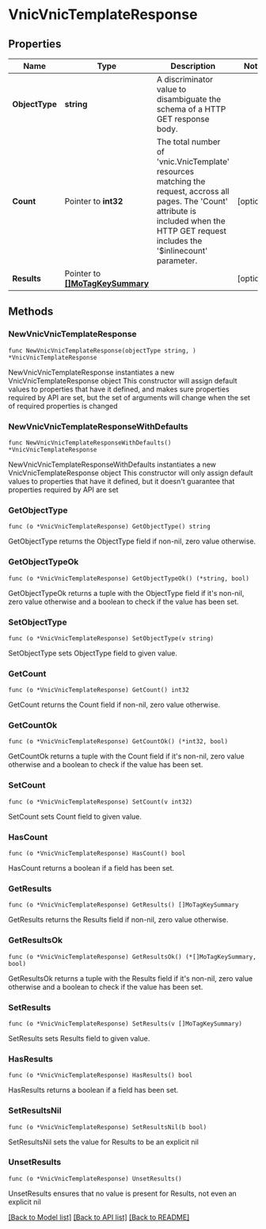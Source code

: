 # VnicVnicTemplateResponse

## Properties

Name | Type | Description | Notes
------------ | ------------- | ------------- | -------------
**ObjectType** | **string** | A discriminator value to disambiguate the schema of a HTTP GET response body. | 
**Count** | Pointer to **int32** | The total number of &#39;vnic.VnicTemplate&#39; resources matching the request, accross all pages. The &#39;Count&#39; attribute is included when the HTTP GET request includes the &#39;$inlinecount&#39; parameter. | [optional] 
**Results** | Pointer to [**[]MoTagKeySummary**](MoTagKeySummary.md) |  | [optional] 

## Methods

### NewVnicVnicTemplateResponse

`func NewVnicVnicTemplateResponse(objectType string, ) *VnicVnicTemplateResponse`

NewVnicVnicTemplateResponse instantiates a new VnicVnicTemplateResponse object
This constructor will assign default values to properties that have it defined,
and makes sure properties required by API are set, but the set of arguments
will change when the set of required properties is changed

### NewVnicVnicTemplateResponseWithDefaults

`func NewVnicVnicTemplateResponseWithDefaults() *VnicVnicTemplateResponse`

NewVnicVnicTemplateResponseWithDefaults instantiates a new VnicVnicTemplateResponse object
This constructor will only assign default values to properties that have it defined,
but it doesn't guarantee that properties required by API are set

### GetObjectType

`func (o *VnicVnicTemplateResponse) GetObjectType() string`

GetObjectType returns the ObjectType field if non-nil, zero value otherwise.

### GetObjectTypeOk

`func (o *VnicVnicTemplateResponse) GetObjectTypeOk() (*string, bool)`

GetObjectTypeOk returns a tuple with the ObjectType field if it's non-nil, zero value otherwise
and a boolean to check if the value has been set.

### SetObjectType

`func (o *VnicVnicTemplateResponse) SetObjectType(v string)`

SetObjectType sets ObjectType field to given value.


### GetCount

`func (o *VnicVnicTemplateResponse) GetCount() int32`

GetCount returns the Count field if non-nil, zero value otherwise.

### GetCountOk

`func (o *VnicVnicTemplateResponse) GetCountOk() (*int32, bool)`

GetCountOk returns a tuple with the Count field if it's non-nil, zero value otherwise
and a boolean to check if the value has been set.

### SetCount

`func (o *VnicVnicTemplateResponse) SetCount(v int32)`

SetCount sets Count field to given value.

### HasCount

`func (o *VnicVnicTemplateResponse) HasCount() bool`

HasCount returns a boolean if a field has been set.

### GetResults

`func (o *VnicVnicTemplateResponse) GetResults() []MoTagKeySummary`

GetResults returns the Results field if non-nil, zero value otherwise.

### GetResultsOk

`func (o *VnicVnicTemplateResponse) GetResultsOk() (*[]MoTagKeySummary, bool)`

GetResultsOk returns a tuple with the Results field if it's non-nil, zero value otherwise
and a boolean to check if the value has been set.

### SetResults

`func (o *VnicVnicTemplateResponse) SetResults(v []MoTagKeySummary)`

SetResults sets Results field to given value.

### HasResults

`func (o *VnicVnicTemplateResponse) HasResults() bool`

HasResults returns a boolean if a field has been set.

### SetResultsNil

`func (o *VnicVnicTemplateResponse) SetResultsNil(b bool)`

 SetResultsNil sets the value for Results to be an explicit nil

### UnsetResults
`func (o *VnicVnicTemplateResponse) UnsetResults()`

UnsetResults ensures that no value is present for Results, not even an explicit nil

[[Back to Model list]](../README.md#documentation-for-models) [[Back to API list]](../README.md#documentation-for-api-endpoints) [[Back to README]](../README.md)


